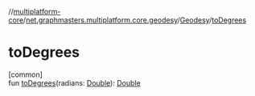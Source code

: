 //[multiplatform-core](../../../index.md)/[net.graphmasters.multiplatform.core.geodesy](../index.md)/[Geodesy](index.md)/[toDegrees](to-degrees.md)

# toDegrees

[common]\
fun [toDegrees](to-degrees.md)(radians: [Double](https://kotlinlang.org/api/latest/jvm/stdlib/kotlin/-double/index.html)): [Double](https://kotlinlang.org/api/latest/jvm/stdlib/kotlin/-double/index.html)
